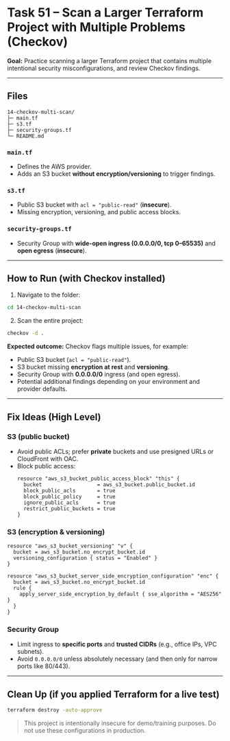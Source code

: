 # Task 51 – Scan a Larger Terraform Project with Multiple Problems (Checkov)

**Goal:** Practice scanning a larger Terraform project that contains multiple intentional security misconfigurations, and review Checkov findings.

---

## Files
```
14-checkov-multi-scan/
├─ main.tf
├─ s3.tf
├─ security-groups.tf
└─ README.md
```

### `main.tf`
- Defines the AWS provider.
- Adds an S3 bucket **without encryption/versioning** to trigger findings.

### `s3.tf`
- Public S3 bucket with `acl = "public-read"` (**insecure**).
- Missing encryption, versioning, and public access blocks.

### `security-groups.tf`
- Security Group with **wide-open ingress (0.0.0.0/0, tcp 0–65535)** and **open egress** (**insecure**).

---

## How to Run (with Checkov installed)

1) Navigate to the folder:
```bash
cd 14-checkov-multi-scan
```

2) Scan the entire project:
```bash
checkov -d .
```

**Expected outcome:** Checkov flags multiple issues, for example:
- Public S3 bucket (`acl = "public-read"`).
- S3 bucket missing **encryption at rest** and **versioning**.
- Security Group with **0.0.0.0/0** ingress (and open egress).
- Potential additional findings depending on your environment and provider defaults.

---

## Fix Ideas (High Level)

### S3 (public bucket)
- Avoid public ACLs; prefer **private** buckets and use presigned URLs or CloudFront with OAC.
- Block public access:
  ```hcl
  resource "aws_s3_bucket_public_access_block" "this" {
    bucket                  = aws_s3_bucket.public_bucket.id
    block_public_acls       = true
    block_public_policy     = true
    ignore_public_acls      = true
    restrict_public_buckets = true
  }
  ```

### S3 (encryption & versioning)
```hcl
resource "aws_s3_bucket_versioning" "v" {
  bucket = aws_s3_bucket.no_encrypt_bucket.id
  versioning_configuration { status = "Enabled" }
}

resource "aws_s3_bucket_server_side_encryption_configuration" "enc" {
  bucket = aws_s3_bucket.no_encrypt_bucket.id
  rule {
    apply_server_side_encryption_by_default { sse_algorithm = "AES256" }
  }
}
```

### Security Group
- Limit ingress to **specific ports** and **trusted CIDRs** (e.g., office IPs, VPC subnets).
- Avoid `0.0.0.0/0` unless absolutely necessary (and then only for narrow ports like 80/443).

---

## Clean Up (if you applied Terraform for a live test)
```bash
terraform destroy -auto-approve
```

> This project is intentionally insecure for demo/training purposes. Do not use these configurations in production.
